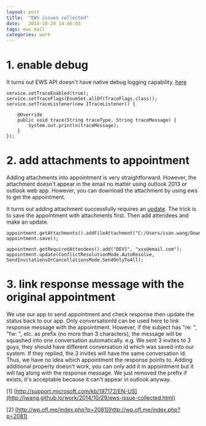 ```yaml
---
layout: post
title:  "EWS issues collected"
date:   2014-10-29 14:46:05
tags: ews mail
categories: work
---
```


# 1. enable debug #
It turns out EWS API doesn't have native debug logging capability. [here](http://msdn.microsoft.com/en-us/library/office/dd633676(v=exchg.80).aspx)

    service.setTraceEnabled(true);
    service.setTraceFlags(EnumSet.allOf(TraceFlags.class));
    service.setTraceListener(new ITraceListener() {
        
        @Override
        public void trace(String traceType, String traceMessage) {
            System.out.println(traceMessage);
        }
    });

# 2. add attachments to appointment #
Adding attachments into appointment is very straightforward. However, the attachment doesn't appear in the email no matter using outlook 2013 or outlook web app.
However, you can download the attachment by using ews to get the appointment. 

It turns out adding attachment successfully requires an [update](https://social.msdn.microsoft.com/Forums/exchange/en-US/cf4b9d9a-7bbb-4caa-9d55-300371fa84ac/ews-attachment-not-sent-with-invitation). 
The trick is to save the appointment with attachments first. Then add attendees and make an update.

    appointment.getAttachments().addFileAttachment("C:/Users/ivan.wang/Downloads/aaa.txt");
    appointment.save();

    appointment.getRequiredAttendees().add("DEV1", "xxx@email.com");
    appointment.update(ConflictResolutionMode.AutoResolve, SendInvitationsOrCancellationsMode.SendOnlyToAll);

# 3. link response message with the original appointment #
We use our app to send appointment and check response then update the status back to our app. Only conversationId can be used here to link response message with the appointment. However, if the subject has "re: ", "fw: ", etc. as prefix (no more than 3 characters), the message will be squashed into one conversation automatically. e.g. We sent 3 invites to 3 guys, they should have different conversation id which was saved into our system. If they replied, the 3 invites will have the same conversation id. Thus, we have no idea which appointment the response points to. Adding additional property doesn't work, you can only add it in appointment but it will tag along with the response message.
We just removed the prefix if exists, it's acceptable because it can't appear in outlook anyway. 

[1] [http://support.microsoft.com/kb/197172/EN-US](http://iwang.github.io/work/2014/10/29/ews-issue-collected.html)

[2] [http://wp.ofl.me/index.php?p=2081](http://wp.ofl.me/index.php?p=2081)

 
